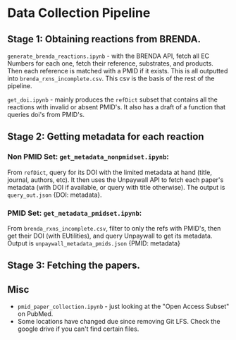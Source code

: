 # Data Collection Pipeline
## Stage 1: Obtaining reactions from BRENDA.
```generate_brenda_reactions.ipynb``` - with the BRENDA API, fetch all EC Numbers for each one, fetch their reference, substrates, and products. Then each reference is matched with a PMID if it exists. This is all outputted into ```brenda_rxns_incomplete.csv```. This csv is the basis of the rest of the pipeline. 

```get_doi.ipynb``` - mainly produces the ```refDict``` subset that contains all the reactions with invalid or absent PMID's. It also has a draft of a function that queries doi's from PMID's.
## Stage 2: Getting metadata for each reaction 
### Non PMID Set: ```get_metadata_nonpmidset.ipynb```:
From ```refDict```, query for its DOI with the limited metadata at hand (title, journal, authors, etc). It then uses the Unpaywall API to fetch each paper's metadata (with DOI if available, or query with title otherwise). The output is ```query_out.json``` {DOI: metadata}.
### PMID Set: ```get_metadata_pmidset.ipynb```:
From ```brenda_rxns_incomplete.csv```, filter to only the refs with PMID's, then get their DOI (with EUtilities), and query Unpaywall to get its metadata. Output is ```unpaywall_metadata_pmids.json``` {PMID: metadata}
## Stage 3: Fetching the papers.

## Misc
- ```pmid_paper_collection.ipynb``` - just looking at the "Open Access Subset" on PubMed. 
- Some locations have changed due since removing Git LFS. Check the google drive if you can't find certain files.